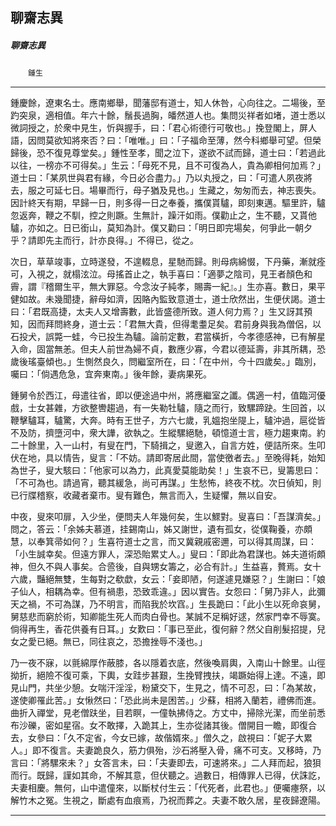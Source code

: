 

## 聊齋志異

##### 聊齋志異
　　`鍾生`

* * *

鍾慶餘，遼東名士。應南鄉舉，聞藩邸有道士，知人休咎，心向往之。二場後，至趵突泉，適相值。年六十餘，鬚長過胸，皤然道人也。集問災祥者如堵，道士悉以微詞授之，於衆中見生，忻與握手，曰：「君心術德行可敬也。」挽登閣上，屏人語，因問莫欲知將來否？曰：「唯唯。」曰：「子福命至薄，然今科鄉舉可望。但榮歸後，恐不復見尊堂矣。」鍾性至孝，聞之泣下，遂欲不試而歸，道士曰：「若過此以往，一榜亦不可得矣。」生云：「母死不見，且不可復為人，貴為卿相何加焉？」道士曰：「某夙世與君有緣，今日必合盡力。」乃以丸授之，曰：「可遣人夙夜將去，服之可延七日。場畢而行，母子猶及見也。」生藏之，匆匆而去，神志喪失。因計終天有期，早歸一日，則多得一日之奉養，攜僕貰驢，即刻東邁。驅里許，驢忽返奔，鞭之不馴，控之則蹶。生無計，躁汗如雨。僕勸止之，生不聽，又貰他驢，亦如之。日已銜山，莫知為計。僕又勸曰：「明日即完場矣，何爭此一朝夕乎？請即先主而行，計亦良得。」不得已，從之。

次日，草草竣事，立時遂發，不遑輟息，星馳而歸。則母病綿惙，下丹藥，漸就痊可，入視之，就榻泫泣。母搖首止之，執手喜曰：「適夢之陰司，見王者顏色和霽，謂『稽爾生平，無大罪惡。今念汝子純孝，賜壽一紀』。」生亦喜。數日，果平健如故。未幾聞捷，辭母如濟，因賂內監致意道士，道士欣然出，生便伏謁。道士曰：「君既高捷，太夫人又增壽數，此皆盛德所致。道人何力焉？」生又訝其預知，因而拜問終身，道士云：「君無大貴，但得耄耋足矣。君前身與我為僧侶，以石投犬，誤斃一蛙，今已投生為驢。論前定數，君當橫折，今孝德感神，已有解星入命，固當無恙。但夫人前世為婦不貞，數應少寡，今君以德延壽，非其所耦，恐歲後瑤臺傾也。」生惻然良久，問繼室所在，曰：「在中州，今十四歲矣。」臨別，囑曰：「倘遇危急，宜奔東南。」後年餘，妻病果死。

鍾舅令於西江，母遣往省，即以便途過中州，將應繼室之讖。偶適一村，值臨河優戲，士女甚雜，方欲整轡趨過，有一失勒牡驢，隨之而行，致騾蹄趹。生回首，以鞭擊驢耳，驢驚，大奔。時有王世子，方六七歲，乳媼抱坐隄上，驢沖過，扈從皆不及防，擠墮河中，衆大譁，欲執之。生縱騾絕馳，頓憶道士言，極力趨東南。約二十餘里，入一山村，有叟在門，下騎揖之，叟邀入，自言方姓，便詰所來。生叩伏在地，具以情告，叟言：「不妨。請即寄居此間，當使徼者去。」至晚得耗，始知為世子，叟大駭曰：「他家可以為力，此真愛莫能助矣！」生哀不已，叟籌思曰：「不可為也。請過宵，聽其緩急，尚可再謀。」生愁怖，終夜不枕。次日偵知，則已行牒稽察，收藏者棄市。叟有難色，無言而入，生疑懼，無以自安。

中夜，叟來叩扉，入少坐，便問夫人年幾何矣，生以鰥對。叟喜曰：「吾謀濟矣。」問之，答云：「余姊夫慕道，挂錫南山，姊又謝世，遺有孤女，從僕鞠養，亦頗慧，以奉箕帚如何？」生喜符道士之言，而又冀親戚密邇，可以得其周謀，曰：「小生誠幸矣。但遠方罪人，深恐貽累丈人。」叟曰：「即此為君謀也。姊夫道術頗神，但久不與人事矣。合巹後，自與甥女籌之，必合有計。」生益喜，贅焉。女十六歲，豔絕無雙，生每對之欷歔，女云：「妾即陋，何遂遽見嫌惡？」生謝曰：「娘子仙人，相耦為幸。但有禍患，恐致乖違。」因以實告。女怨曰：「舅乃非人，此彌天之禍，不可為謀，乃不明言，而陷我於坎窞。」生長跪曰：「此小生以死命哀舅，舅慈悲而窮於術，知卿能生死人而肉白骨也。某誠不足稱好逑，然家門幸不辱寞。倘得再生，香花供養有日耳。」女歎曰：「事已至此，復何辭？然父自削髮招提，兒女之愛已絕。無已，同往哀之，恐擔挫辱不淺也。」

乃一夜不寐，以氈綿厚作蔽膝，各以隱着衣底，然後喚肩輿，入南山十餘里。山徑拗折，絕險不復可乘，下輿，女跬步甚艱，生挽臂拽扶，竭蹶始得上達。不遠，即見山門，共坐少憩。女喘汗淫淫，粉黛交下，生見之，情不可忍，曰：「為某故，遂使卿罹此苦。」女愀然曰：「恐此尚未是困苦。」少蘇，相將入蘭若，禮佛而進。曲折入禪堂，見老僧趺坐，目若瞑，一僮執拂侍之。方丈中，掃除光潔，而坐前悉布沙礫，密如星宿。女不敢擇，入跪其上，生亦從諸其後。僧開目一瞻，即復合去，女參曰：「久不定省，今女已嫁，故偕婿來。」僧久之，啟視曰：「妮子大累人。」即不復言。夫妻跪良久，筋力俱殆，沙石將壓入骨，痛不可支。又移時，乃言曰：「將騾來未？」女答言未，曰：「夫妻即去，可速將來。」二人拜而起，狼狽而行。既歸，謹如其命，不解其意，但伏聽之。過數日，相傳罪人已得，伏誅訖，夫妻相慶。無何，山中遣僮來，以斷杖付生云：「代死者，此君也。」便囑瘞祭，以解竹木之冤。生視之，斷處有血痕焉，乃祝而葬之。夫妻不敢久居，星夜歸遼陽。

* * *

